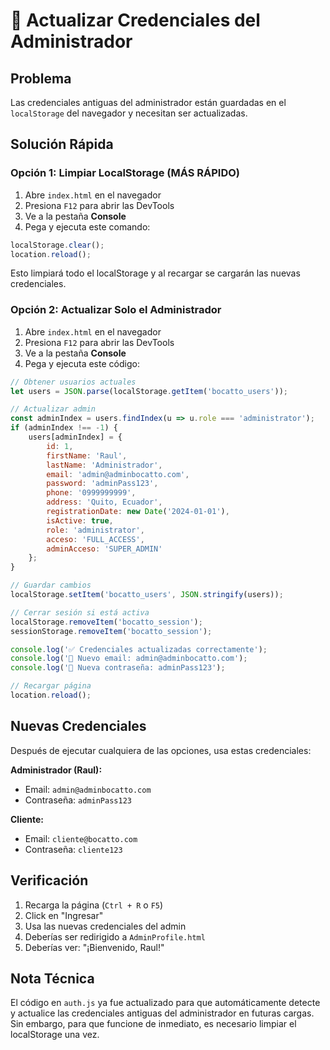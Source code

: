 # 🔄 Actualizar Credenciales del Administrador

## Problema
Las credenciales antiguas del administrador están guardadas en el `localStorage` del navegador y necesitan ser actualizadas.

## Solución Rápida

### Opción 1: Limpiar LocalStorage (MÁS RÁPIDO)

1. Abre `index.html` en el navegador
2. Presiona `F12` para abrir las DevTools
3. Ve a la pestaña **Console**
4. Pega y ejecuta este comando:

```javascript
localStorage.clear();
location.reload();
```

Esto limpiará todo el localStorage y al recargar se cargarán las nuevas credenciales.

### Opción 2: Actualizar Solo el Administrador

1. Abre `index.html` en el navegador
2. Presiona `F12` para abrir las DevTools
3. Ve a la pestaña **Console**
4. Pega y ejecuta este código:

```javascript
// Obtener usuarios actuales
let users = JSON.parse(localStorage.getItem('bocatto_users'));

// Actualizar admin
const adminIndex = users.findIndex(u => u.role === 'administrator');
if (adminIndex !== -1) {
    users[adminIndex] = {
        id: 1,
        firstName: 'Raul',
        lastName: 'Administrador',
        email: 'admin@adminbocatto.com',
        password: 'adminPass123',
        phone: '0999999999',
        address: 'Quito, Ecuador',
        registrationDate: new Date('2024-01-01'),
        isActive: true,
        role: 'administrator',
        acceso: 'FULL_ACCESS',
        adminAcceso: 'SUPER_ADMIN'
    };
}

// Guardar cambios
localStorage.setItem('bocatto_users', JSON.stringify(users));

// Cerrar sesión si está activa
localStorage.removeItem('bocatto_session');
sessionStorage.removeItem('bocatto_session');

console.log('✅ Credenciales actualizadas correctamente');
console.log('📧 Nuevo email: admin@adminbocatto.com');
console.log('🔑 Nueva contraseña: adminPass123');

// Recargar página
location.reload();
```

## Nuevas Credenciales

Después de ejecutar cualquiera de las opciones, usa estas credenciales:

**Administrador (Raul):**
- Email: `admin@adminbocatto.com`
- Contraseña: `adminPass123`

**Cliente:**
- Email: `cliente@bocatto.com`
- Contraseña: `cliente123`

## Verificación

1. Recarga la página (`Ctrl + R` o `F5`)
2. Click en "Ingresar"
3. Usa las nuevas credenciales del admin
4. Deberías ser redirigido a `AdminProfile.html`
5. Deberías ver: "¡Bienvenido, Raul!"

## Nota Técnica

El código en `auth.js` ya fue actualizado para que automáticamente detecte y actualice las credenciales antiguas del administrador en futuras cargas. Sin embargo, para que funcione de inmediato, es necesario limpiar el localStorage una vez.
